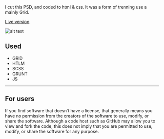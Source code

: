 I cut this PSD, and coded to html & css. It was a form of trenning use a mainly Grid.

[Live version](https://goldyga.github.io/website-Company_PSD/)

![alt text](https://github.com/Goldyga/website-Company_PSD/blob/master/imageMin/Company.png?raw=true)
## Used
* GRID
* HTLM
* SCSS
* GRUNT
* JS
---
## For users
If you find software that doesn’t have a license, that generally means you have no permission from the creators of the software to use, modify, or share the software. Although a code host such as GitHub may allow you to view and fork the code, this does not imply that you are permitted to use, modify, or share the software for any purpose.
